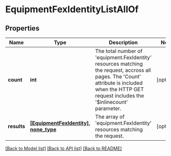# EquipmentFexIdentityListAllOf

## Properties
Name | Type | Description | Notes
------------ | ------------- | ------------- | -------------
**count** | **int** | The total number of &#39;equipment.FexIdentity&#39; resources matching the request, accross all pages. The &#39;Count&#39; attribute is included when the HTTP GET request includes the &#39;$inlinecount&#39; parameter. | [optional] 
**results** | [**[EquipmentFexIdentity], none_type**](EquipmentFexIdentity.md) | The array of &#39;equipment.FexIdentity&#39; resources matching the request. | [optional] 

[[Back to Model list]](../README.md#documentation-for-models) [[Back to API list]](../README.md#documentation-for-api-endpoints) [[Back to README]](../README.md)


